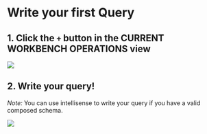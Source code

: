 # Write your first Query

## 1. Click the `+` button in the CURRENT WORKBENCH OPERATIONS view

![](https://storage.googleapis.com/apollo-workbench-vscode/workbench-add-operation.png)

## 2. Write your query!

_Note:_ You can use intellisense to write your query if you have a valid composed schema.

![](https://storage.googleapis.com/apollo-workbench-vscode/workbench-first-operation.png)
